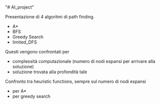 "# AI_project" 

Presentazione di 4 algoritmi di path finding. 
-   A*
-   BFS
-   Greedy Search
-   limited_DFS

Questi vengono confrontati per
-   complessità computazionale (numero di nodi espansi per arrivare alla soluzione)
-   soluzione trovata alla profondità tale

Confronto tra heuristic functions, sempre sul numero di nodi espansi
-   per A*
-   per greedy search
